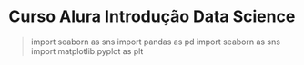 # Curso Alura Introdução Data Science

>
> import seaborn as sns
> import pandas as pd
> import seaborn as sns
> import matplotlib.pyplot as plt
> 